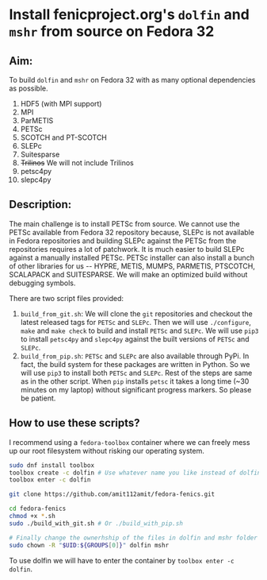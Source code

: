 # Install fenicproject.org's `dolfin` and `mshr` from source on Fedora 32

## Aim:
To build `dolfin` and `mshr` on Fedora 32 with as many optional dependencies as possible.

1. HDF5 (with MPI support)
2. MPI
3. ParMETIS
4. PETSc
5. SCOTCH and PT-SCOTCH
6. SLEPc
7. Suitesparse
8. ~~Trilinos~~ We will not include Trilinos
9. petsc4py
10. slepc4py


## Description:

The main challenge is to install PETSc from source. We cannot use the PETSc available from Fedora 32 repository because, SLEPc is not available in Fedora repositories and building SLEPc against the PETSc from the repositories requires a lot of patchwork. It is much easier to build SLEPc against a manually installed PETSc. PETSc installer can also install a bunch of other libraries for us -- HYPRE, METIS, MUMPS, PARMETIS, PTSCOTCH, SCALAPACK and SUITESPARSE. We will make an optimized build without debugging symbols.

There are two script files provided:

1. `build_from_git.sh`: We will clone the `git` repositories and checkout the latest released tags for `PETSc` and `SLEPc`. Then we will use `./configure`, `make` and `make check` to build and install `PETSc` and `SLEPc`. We will use `pip3` to install `petsc4py` and `slepc4py` against the built versions of `PETSc` and `SLEPc`.
2. `build_from_pip.sh`: `PETSc` and `SLEPc` are also available through PyPi. In fact, the build system for these packages are written in Python. So we will use `pip3` to install both `PETSc` and `SLEPc`. Rest of the steps are same as in the other script. When `pip` installs `petsc` it takes a long time (~30 minutes on my laptop) without significant progress markers. So please be patient.

## How to use these scripts?

I recommend using a `fedora-toolbox` container where we can freely mess up our root filesystem without risking our operating system.

```bash
sudo dnf install toolbox
toolbox create -c dolfin # Use whatever name you like instead of dolfin
toolbox enter -c dolfin

git clone https://github.com/amit112amit/fedora-fenics.git

cd fedora-fenics
chmod +x *.sh
sudo ./build_with_git.sh # Or ./build_with_pip.sh

# Finally change the ownerhship of the files in dolfin and mshr folder
sudo chown -R "$UID:${GROUPS[0]}" dolfin mshr
```

To use dolfin we will have to enter the container by `toolbox enter -c dolfin`.
